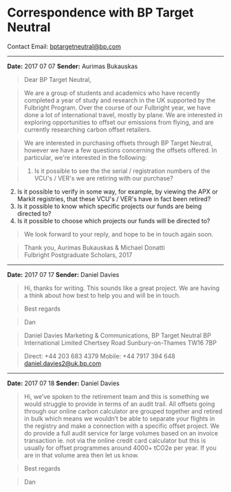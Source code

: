 # Correspondence with BP Target Neutral

Contact Email: bptargetneutral@bp.com

---

**Date:** 2017 07 07
**Sender:** Aurimas Bukauskas 

>Dear BP Target Neutral,

>We are a group of students and academics who have recently completed a year of study and research in the UK supported by the Fulbright Program. Over the course of our Fulbright year, we have done a lot of international travel, mostly by plane. We are interested in exploring opportunities to offset our emissions from flying, and are currently researching carbon offset retailers. 

>We are interested in purchasing offsets through BP Target Neutral, however we have a few questions concerning the offsets offered. In particular, we're interested in the following:

>1. Is it possible to see the the serial / registration numbers of the VCU's / VER's we are retiring with our purchase?
2. Is it possible to verify in some way, for example, by viewing the APX or Markit registries, that these VCU's / VER's have in fact been retired?
3. Is it possible to know which specific projects our funds are being directed to?
4. Is it possible to choose which projects our funds will be directed to?

>We look forward to your reply, and hope to be in touch again soon.

>Thank you, 
Aurimas Bukauskas & Michael Donatti  
Fulbright Postgraduate Scholars, 2017  
  
---

**Date:** 2017 07 17
**Sender:** Daniel Davies 

>Hi, thanks for writing. This sounds like a great project. We are having a think about how best to help you and will be in touch.

>Best regards

>Dan

>Daniel Davies 
Marketing & Communications, BP Target Neutral
BP International Limited
Chertsey Road
Sunbury-on-Thames
TW16 7BP

>Direct:  +44 203 683 4379
Mobile: +44 7917 394 648 
daniel.davies2@uk.bp.com 

---

**Date:** 2017 07 18
**Sender:** Daniel Davies 

>Hi, we’ve spoken to the retirement team and this is something we would struggle to provide in terms of an audit trail. All offsets going through our online carbon calculator are grouped together and retired in bulk which means we wouldn’t be able to separate your flights in the registry and make a connection with a specific offset project. We do provide a full audit service for large volumes based on an invoice transaction ie. not via the online credit card calculator but this is usually for offset programmes around 4000+ tCO2e per year. If you are in that volume area then let us know.

>Best regards

>Dan
